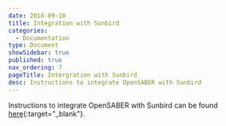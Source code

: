 ```yaml
---
date: 2018-09-10
title: Integration with Sunbird
categories:
  - Documentation
type: Document
showSidebar: true
published: true
nav_ordering: 7
pageTitle: Intergration with Sunbird
desc: Instructions to integrate OpenSABER with Sunbird
---
```


Instructions to integrate OpenSABER with Sunbird can be found [here](http://sunbird.org/developer-docs/opensaber/user_extension/){:target="_blank"}.
